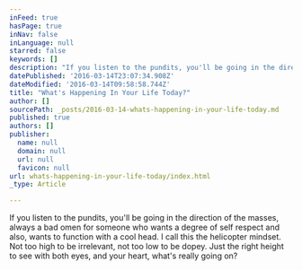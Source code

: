 ```yaml
---
inFeed: true
hasPage: true
inNav: false
inLanguage: null
starred: false
keywords: []
description: "If you listen to the pundits, you'll be going in the direction of the masses, always a bad omen for someone who wants a degree of self respect and also, wants to function with a cool head. I call this the helicopter mindset. Not too high to be irrelevant, not too low to be dopey. Just the right height to see with both eyes, and your heart, what's really going on?"
datePublished: '2016-03-14T23:07:34.908Z'
dateModified: '2016-03-14T09:58:58.744Z'
title: "What's Happening In Your Life Today?"
author: []
sourcePath: _posts/2016-03-14-whats-happening-in-your-life-today.md
published: true
authors: []
publisher:
  name: null
  domain: null
  url: null
  favicon: null
url: whats-happening-in-your-life-today/index.html
_type: Article

---
```

If you listen to the pundits, you'll be going in the direction of the masses, always a bad omen for someone who wants a degree of self respect and also, wants to function with a cool head. I call this the helicopter mindset. Not too high to be irrelevant, not too low to be dopey. Just the right height to see with both eyes, and your heart, what's really going on?